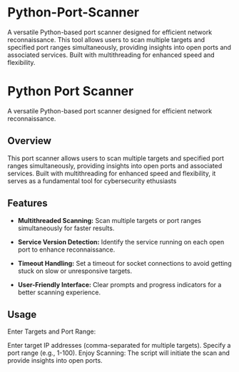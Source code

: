 # Python-Port-Scanner
A versatile Python-based port scanner designed for efficient network reconnaissance. This tool allows users to scan multiple targets and specified port ranges simultaneously, providing insights into open ports and associated services. Built with multithreading for enhanced speed and flexibility.


# Python Port Scanner

A versatile Python-based port scanner designed for efficient network reconnaissance.

## Overview

This port scanner allows users to scan multiple targets and specified port ranges simultaneously, providing insights into open ports and associated services. Built with multithreading for enhanced speed and flexibility, it serves as a fundamental tool for cybersecurity ethusiasts

## Features

- **Multithreaded Scanning:** Scan multiple targets or port ranges simultaneously for faster results.
  
- **Service Version Detection:** Identify the service running on each open port to enhance reconnaissance.

- **Timeout Handling:** Set a timeout for socket connections to avoid getting stuck on slow or unresponsive targets.

- **User-Friendly Interface:** Clear prompts and progress indicators for a better scanning experience.

## Usage

Enter Targets and Port Range:

Enter target IP addresses (comma-separated for multiple targets).
Specify a port range (e.g., 1-100).
Enjoy Scanning:
The script will initiate the scan and provide insights into open ports.
